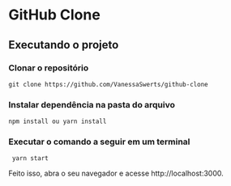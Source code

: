# GitHub Clone 

## Executando o projeto

### Clonar o repositório
```
git clone https://github.com/VanessaSwerts/github-clone
```

### Instalar dependência na pasta do arquivo 
```
npm install ou yarn install
```
### Executar o comando a seguir em um terminal
```
 yarn start
 ```
Feito isso, abra o seu navegador e acesse http://localhost:3000.
